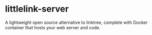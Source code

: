 # littlelink-server
A lightweight open source alternative to linktree, complete with Docker container that hosts your web server and code.
